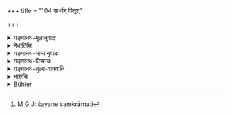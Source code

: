 +++
title = "104 ऊर्ध्वम् पितुश्"

+++

<details><summary>गङ्गानथ-मूलानुवादः</summary>

After the death of the father and of the mother, the brothers, being assembled, shall divide equally the paternal property; while the parents are alive, they have no power.—(104)
</details>

<details><summary>मेधातिथिः</summary>

**भजेरन्न्** इति प्राप्तकालतायाम् लिङ् । तथा पञ्चमे प्रपञ्चितम् । अथ वा यस्मिन् समये संक्रामितम् इति[^२६५] ॥ ९.१०४ ॥


[^२६५]:
     M G J: śayane saṃkrāmati
</details>

<details><summary>गङ्गानथ-भाष्यानुवादः</summary>

‘*Shall divide*’—the affix denotes *propriety*. (*Further Bhāṣya* not available).
</details>

<details><summary>गङ्गानथ-टिप्पन्यः</summary>

“The father’s estate is to be divided after the father’s death, and the
mother’s estate after the mother’s death’ (Kullūka Rāghavānanda,
Nārāyaṇa and Nandana).—‘The mother’s estate devolves on the sons, only
on failure of daughters’. (Nārāyaṇa).—The word ‘*ūrdhvam*’ indicates by
implication that the rule holds good in the case of the father’s turning
an ascetic (Rāghavānanda).—The equal division takes place if the eldest
does not desire to receive an additional share (Kullūka).—The last
clause shows that division of the property may take place with the
parents’ permission during their lifetime. (Kullūka, Nārāyaṇa and
Rāghavānanda).”—Buhler.

Of the Bhāṣya on this verse we have a single short sentence; on the next
verse it is wanting in all the Mss. hitherto found; so also on several
other important verses bearing on inheritance. It seems it has been
purposely destroyed by the ‘Editors’ who reconstructed the Bhāṣya under
King Madana. And from the fact that the pruning knife began to operate
with the verse dealing with the rule regarding the larger share of the
eldest brother, one feels justified in assuming that the conclusion
arrived at on this point by Medhātithi was detrimental to the interests
of the said King, who therefore set himself systematically to collecting
all available Mss. of the work and destroying this portion.—In the
absence of some such strong motive, one fails to see why the King should
have taken all this trouble regarding the ‘reconstruction’ of
Medhātithi’s commentary.

This verse is quoted in *Vivādaratnākara* (p. 455), which adds the
following notes:—‘*Samam*’, equal, there being no setting aside of the
twentieth part (for the eldest brother).—It might be argued that since
Manu has himself laid down that the twentieth part should be set aside
as the additional share for the eldest brother, when they are dividing
the paternal estate after the father’s death, why should he speak of
‘equal shares’?—But the fact of the matter is that the said additional
share is meant only for those cases where the eldest brother happens to
possess special qualifications.—*Udayakara* has however explained the
present verse to mean that what of is to be divided into ‘equal’ shares
is only that part of the property which remains after setting aside the
said twentieth part.—Halāyudha and Pārijāta have read ‘*saha*’ in place
of ‘*samam*’ and Pārijāta has explained it as ‘among themselves’.—The
term ‘*paitṛkam*’ is to be expounded as ‘*mātā ca pitā ca pitarau, tayoḥ
idam paitṛkam*’; so that the ‘mother’s estate’ also becomes included,—so
says Halāyudha.—Though the text uses the term ‘*paitṛkam riktham*’,
‘father’s estate’, it is meant to include the estate of the grandfather
and other forefathers also; in which latter also the brothers have
shares.—Though it is true that both the father’s and the mother’s estate
are meant, yet it has to be borne in mind that to the mother’s estate,
the sons are entitled only in the absence of a daughter or her
descendants.

It is quoted in *Vyavahāramayūkha* (p. 41), which adds that even though
the text repeats the particle ‘*ca*’, yet it does not mean that *both*
the parents should die before the property is divided.

It is quoted in *Parāśaramādhava* (Vyavahāra, p, 326), which adds the
following notes:—‘*Pituḥ ūrdhvam*’, this phrase indicates the time for
the division of the *father’s* property; and ‘*mātuḥ ūrdhvam*’ indicates
that for the division of the *mother’s* property; thus the meaning of
the verse comes to this:—On the death of the Father, his estate is to be
partitioned, even though the Mother may be living; similarly on the
death of the Mother, her estate is to be partitioned, even though the
Father may be living; there being no reason why the partition of the
estate of the one should await the death of the other.

It is quoted in *Vyavahāra-Bālambhaṭṭī* (p. 443);—in *Vivādacintāmaṇi*
(Calcutta, p. 124) which has the following notes;—‘*Samam*’,
equal,—*i.e*., without setting apart 20 per cent for the eldest;—it
might be argued that Manu has actually sanctioned 20 per cent, as the
special share of the eldest brother, in connection with the partition
that is done after the Father’s death;—but this sanction should be taken
as referring either to cases where the eldest brother has very special
qualifications, or where he is specially desirous of having a special
share;—it explains the mention of the ‘mother’ as being due to the term
‘*paitṛkam*’ meaning ‘parental’, and hence including the mother’s
property also, which can be partitioned only after the death of the
‘mother.’

It is quoted in *Smṛtisāroddhāra* (p. 331);—in *Dāyakramasaṅgraha*;—in
*Vīramitrodaya* (Vyavahāra, 170a), which adds the following
notes:—‘*Paitṛkam*’, belonging to *the Father* and *the Mother*; the
sense being that the Father’s property is to be divided after the
Father’s death, find the Mother’s property after the Mother’s death;—the
particle ‘*ca*’ does not imply that ‘after the death of both the parents
is another time for partition’; for the simple reason that the Mother or
the Father being alive can be no obstacle in the partitioning of the
property of the other;—and in *Jīmūtavāhana* (Dāyabhāga, p. 23), which
says that this verse is meant to answer the question ‘why the sons
should not partition the property during the life-time of the
parents’?—the reason being that during that time they have no
proprietary right over it.
</details>

<details><summary>गङ्गानथ-तुल्य-वाक्यानि</summary>

*Gautama* (28.1).—‘After the father’s death, the sons shall divide his
estate.’

*Baudhāyana* (2.3.3, 8).—‘A father may divide his property among his
sons;—while the father lives, the division of the estate can take place
only with his permission.’

*Viṣṇu* (18.36).—‘Sons who are of the same caste as the father shall
receive equal shares.’

*Āpastamba* (2.13.1-3).—‘Sons begotten in the right manner on a wife of
the same caste as oneself have a right to inherit the estate;—if they do
not sin against either of the parents.’

*Yājñavalkya* (2.117).—‘After the parents, the sons shall divide equally
their property as well as their debts; the mother’s property, what
remains after the paying off of the debts, her daughters shall divide
among themselves; and in the absence of the daughters, the offspring of
their daughters.’

*Kātyāyana* (Aparārka, p. 12).—‘Partition is ordained only among those
sons who have attained their majority;—for males, majority is attained
in the sixteenth year.’

*Śukranīti* (4.5.591).—‘If the father he dead, the sons and the rest are
to receive their shares according to the said proportion (*i.e*., sons
and their mothers are to be made equal sharers).’

*Arthaśāstra* (p. 31).—‘During the life-time of the parents, the sons
have no right over the ancestral property; after the death of the
parents, there is partition of the ancestral property, and also of the
self-acquired property of the father... There shall be an equal division
of the property and of the debt.’

*Nārada* (13.49-50).—‘After their father’s death, the sons shall succeed
to his wealth in order; whenever a superior son is wanting, the one next
to him shall succeed. On failure of a son, the daughter succeeds;
because she continues the lineage just like the son.’

Do. (13.2).—‘The father being dead, the sons shall divide the estate as
they ought,—so shall the daughters divide the property of the mother
when she dies; on failing daughters, their issue.’

*Nārada* (Aparārka, 718).—‘After the father, the sons shall divide the
property equally.’

*Bṛhaspati* (25.1).—‘After the death of both parents, division of the
property among brothers has been ordained to take place. It may take
place even in the father’s life-time, if the mother be past
child-hearing.’

Do. (25.10).—‘When they divide the father’s heritage, all the sons shall
share alike.’

*Devala* (Vivādaratnākara, p. 456).—‘On the father’s death the sons
shall divide among themselves the father’s property; they have no right
over the property so long as the father is alive and is free from
faults.’

*Śaṅkha-Likhita* (Do.).—‘During the father’s life time, the sons shall
not divide the property; the sons have no right even over that which may
have been acquired subsequently; because as regards property, as well as
over religious rites, the sons are dependant upon the father, so long as
he is alive and is faultless.’

*Saṃgrahakāra* (Parāśaramādhava-Vyavahāra, p. 327).—‘The father’s
property may be divided on his death, even while the mother is living;
as apart from her husband, the wife has no proprietory right; similarly
the mother’s property may be divided on her death, even while the father
is living, as the husband has no right over his wife’s *Strīdhana* while
her children are there.’
</details>

<details><summary>भारुचिः</summary>

तदनुज्ञाता जीवद्पितृमातृका अपि धर्मकार्यापेक्षया भजेरन्न् इत्य् एतद् अर्थाद् आपद्यते । तथा च गौतम आह- "जीवति चेच्छति पितरि" इति । मातुर् अपि चोर्ध्वं तदीयद्रव्यविभागः पाक्षिको विज्ञेयो भगिनीभिः सह ॥ ९.१०४ ॥
</details>

<details><summary>Bühler</summary>

104	After the death of the father and of the mother, the brothers, being assembled, may divide among themselves in equal shares the paternal (and the maternal) estate; for, they have no power (over it) while the parents live.
</details>
